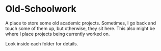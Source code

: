 # Old-Schoolwork
A place to store some old academic projects. Sometimes, I go back and touch some of them up, but otherwise, they sit here.
This also might be where I place projects being currently worked on.

Look inside each folder for details.
